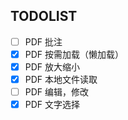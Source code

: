 ## TODOLIST
- [ ] PDF 批注
- [x] PDF 按需加载（懒加载）
- [x] PDF 放大缩小
- [x] PDF 本地文件读取
- [ ] PDF 编辑，修改
- [x] PDF 文字选择